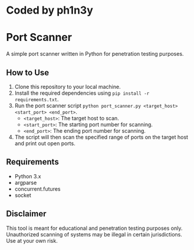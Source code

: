 # Coded by ph1n3y

# Port Scanner

A simple port scanner written in Python for penetration testing purposes.

## How to Use

1. Clone this repository to your local machine.
2. Install the required dependencies using `pip install -r requirements.txt`.
3. Run the port scanner script `python port_scanner.py <target_host> <start_port> <end_port>`.
   - `<target_host>`: The target host to scan.
   - `<start_port>`: The starting port number for scanning.
   - `<end_port>`: The ending port number for scanning.
4. The script will then scan the specified range of ports on the target host and print out open ports.

## Requirements

- Python 3.x
- argparse
- concurrent.futures
- socket

## Disclaimer

This tool is meant for educational and penetration testing purposes only. Unauthorized scanning of systems may be illegal in certain jurisdictions. Use at your own risk.

